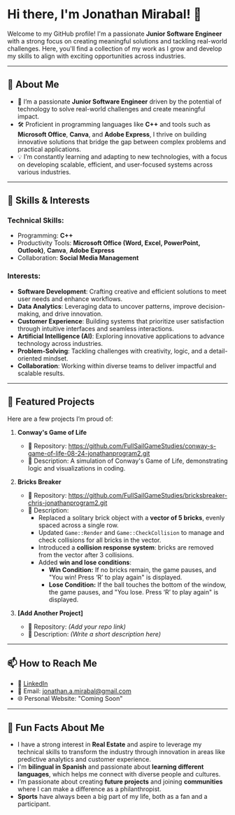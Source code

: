 # Hi there, I'm Jonathan Mirabal! 👋

Welcome to my GitHub profile! I'm a passionate **Junior Software Engineer** with a strong focus on creating meaningful solutions and tackling real-world challenges. Here, you'll find a collection of my work as I grow and develop my skills to align with exciting opportunities across industries.

---

## 🚀 About Me
- 🌟 I’m a passionate **Junior Software Engineer** driven by the potential of technology to solve real-world challenges and create meaningful impact.
- 🛠️ Proficient in programming languages like **C++** and tools such as **Microsoft Office**, **Canva**, and **Adobe Express**, I thrive on building innovative solutions that bridge the gap between complex problems and practical applications.
- 💡 I’m constantly learning and adapting to new technologies, with a focus on developing scalable, efficient, and user-focused systems across various industries.

---

## 🔧 Skills & Interests
### Technical Skills:
- Programming: **C++**
- Productivity Tools: **Microsoft Office (Word, Excel, PowerPoint, Outlook)**, **Canva**, **Adobe Express**
- Collaboration: **Social Media Management**

### Interests:
- **Software Development**: Crafting creative and efficient solutions to meet user needs and enhance workflows.
- **Data Analytics**: Leveraging data to uncover patterns, improve decision-making, and drive innovation.
- **Customer Experience**: Building systems that prioritize user satisfaction through intuitive interfaces and seamless interactions.
- **Artificial Intelligence (AI)**: Exploring innovative applications to advance technology across industries.
- **Problem-Solving**: Tackling challenges with creativity, logic, and a detail-oriented mindset.
- **Collaboration**: Working within diverse teams to deliver impactful and scalable results.

---

## 📂 Featured Projects
Here are a few projects I’m proud of:

1. **Conway's Game of Life**
   - 📌 Repository: https://github.com/FullSailGameStudies/conway-s-game-of-life-08-24-jonathanprogram2.git
   - 📝 Description: A simulation of Conway's Game of Life, demonstrating logic and visualizations in coding.

2. **Bricks Breaker**
   - 📌 Repository: https://github.com/FullSailGameStudies/bricksbreaker-chris-jonathanprogram2.git
   - 📝 Description:
      - Replaced a solitary brick object with a **vector of 5 bricks**, evenly spaced across a single row.
     - Updated `Game::Render` and `Game::CheckCollision` to manage and check collisions for all bricks in the vector.
     - Introduced a **collision response system**: bricks are removed from the vector after 3 collisions.
     - Added **win and lose conditions**:
       - **Win Condition:** If no bricks remain, the game pauses, and "You win! Press ‘R’ to play again" is displayed.
       - **Lose Condition:** If the ball touches the bottom of the window, the game pauses, and "You lose. Press ‘R’ to play again" is displayed.

3. **[Add Another Project]**
   - 📌 Repository: *(Add your repo link)*
   - 📝 Description: *(Write a short description here)*

---

## 📫 How to Reach Me
- 💼 [LinkedIn](https://www.linkedin.com/in/jonathanmirabal) 
- 📧 Email: [jonathan.a.mirabal@gmail.com](mailto:jonathan.a.mirabal@gmail.com)
- 🌐 Personal Website: "Coming Soon"

---

## 🌟 Fun Facts About Me
- I have a strong interest in **Real Estate** and aspire to leverage my technical skills to transform the industry through innovation in areas like predictive analytics and customer experience.
- I'm **bilingual in Spanish** and passionate about **learning different languages**, which helps me connect with diverse people and cultures.
- I’m passionate about creating **future projects** and joining **communities** where I can make a difference as a philanthropist.
- **Sports** have always been a big part of my life, both as a fan and a participant.

